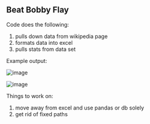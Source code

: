 ## Beat Bobby Flay

Code does the following:

1. pulls down data from wikipedia page
2. formats data into excel
3. pulls stats from data set

Example output:

![image](https://user-images.githubusercontent.com/48654156/169933095-aa1d6790-ac88-406d-9b3e-a7564c6540b3.png)

![image](https://user-images.githubusercontent.com/48654156/169933119-01d43b7a-c767-4b1f-af06-b6a33e948e02.png)

Things to work on:

1. move away from excel and use pandas or db solely 
2. get rid of fixed paths


